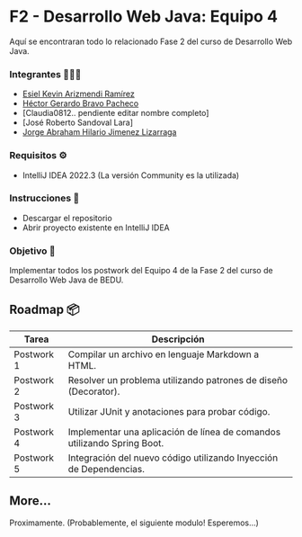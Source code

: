 # F2 - Desarrollo Web Java: Equipo 4
 Aquí se encontraran todo lo relacionado Fase 2 del curso de Desarrollo Web Java.
 
 ### Integrantes 🧑🏻‍💻
 - [Esiel Kevin Arizmendi Ramírez](https://github.com/EsielKar)
 - [Héctor Gerardo Bravo Pacheco](https://github.com/HectorGbravo)
 - [Claudia0812.. pendiente editar nombre completo] 
 - [José Roberto Sandoval Lara]
 - [Jorge Abraham Hilario Jimenez Lizarraga](https://github.com/carnavalito)
 
### Requisitos ⚙️
- IntelliJ IDEA 2022.3 (La versión Community es la utilizada)

### Instrucciones 🔧
- Descargar el repositorio
- Abrir proyecto existente en IntelliJ IDEA

### Objetivo 🏹
Implementar todos los postwork del Equipo 4 de la Fase 2 del curso de Desarrollo Web Java de BEDU.

## Roadmap 📦

Tarea | Descripción
------------ | -------------
Postwork 1 | Compilar un archivo en lenguaje Markdown a HTML.
Postwork 2 | Resolver un problema utilizando patrones de diseño (Decorator).
Postwork 3 | Utilizar JUnit y anotaciones para probar código.
Postwork 4 | Implementar una aplicación de línea de comandos utilizando Spring Boot.
Postwork 5 | Integración del nuevo código utilizando Inyección de Dependencias.



## More...
Proximamente. (Probablemente, el siguiente modulo! Esperemos...)
